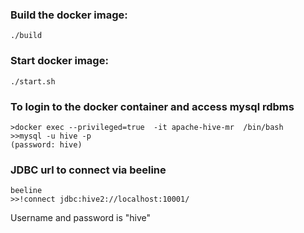 ### Build the docker image:
```
./build
```

### Start docker image:
```
./start.sh
```
### To login to the docker container and access mysql rdbms
```
>docker exec --privileged=true  -it apache-hive-mr  /bin/bash
>>mysql -u hive -p 
(password: hive)
```

### JDBC url to connect via beeline
```
beeline
>>!connect jdbc:hive2://localhost:10001/
```
Username and password is "hive"